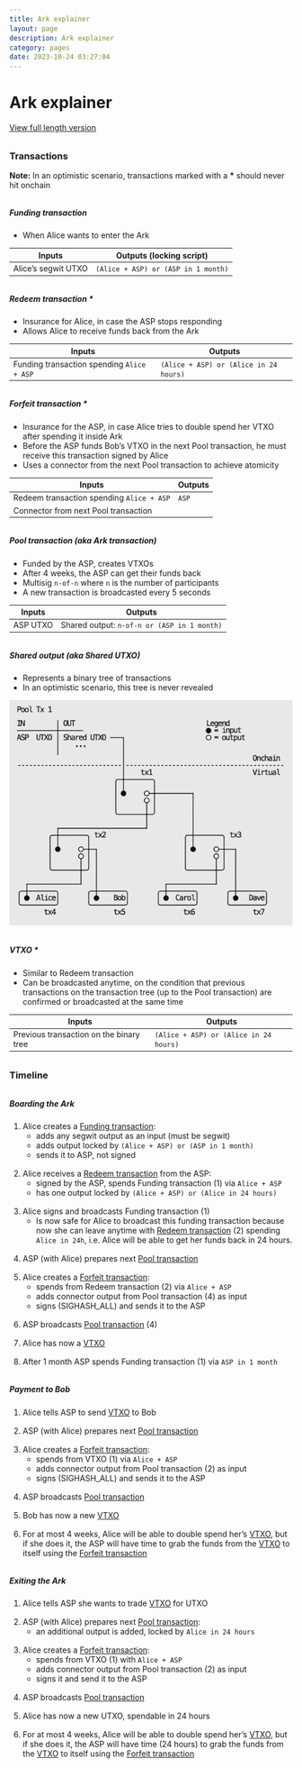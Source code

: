 ```yaml
---
title: Ark explainer
layout: page
description: Ark explainer
category: pages
date: 2023-10-24 03:27:04
---
```


# Ark explainer

[View full length version](./)

### Transactions

**Note:** In an optimistic scenario, transactions marked with a **\*** should never hit onchain

##### Funding transaction

- When Alice wants to enter the Ark

| Inputs              | Outputs (locking script)            |
| ------------------- | ----------------------------------- |
| Alice’s segwit UTXO | `(Alice + ASP) or (ASP in 1 month)` |

##### Redeem transaction \*

- Insurance for Alice, in case the ASP stops responding
- Allows Alice to receive funds back from the Ark

| Inputs                                     | Outputs                                |
| ------------------------------------------ | -------------------------------------- |
| Funding transaction spending `Alice + ASP` | `(Alice + ASP) or (Alice in 24 hours)` |

##### Forfeit transaction \*

- Insurance for the ASP, in case Alice tries to double spend her VTXO after spending it inside Ark
- Before the ASP funds Bob’s VTXO in the next Pool transaction, he must receive this transaction signed by Alice
- Uses a connector from the next Pool transaction to achieve atomicity

| Inputs                                    | Outputs |
| ----------------------------------------- | ------- |
| Redeem transaction spending `Alice + ASP` | `ASP`   |
| Connector from next Pool transaction      |

##### Pool transaction (aka Ark transaction)

- Funded by the ASP, creates VTXOs
- After 4 weeks, the ASP can get their funds back
- Multisig `n-of-n` where `n` is the number of participants
- A new transaction is broadcasted every 5 seconds

| Inputs   | Outputs                                     |
| -------- | ------------------------------------------- |
| ASP UTXO | Shared output: `n-of-n or (ASP in 1 month)` |

##### Shared output (aka Shared UTXO)

- Represents a binary tree of transactions
- In an optimistic scenario, this tree is never revealed

![Shared output](./shared_output.png)

##### VTXO \*

- Similar to Redeem transaction
- Can be broadcasted anytime, on the condition that previous transactions on the transaction tree (up to the Pool transaction) are confirmed or broadcasted at the same time

| Inputs                                  | Outputs                                |
| --------------------------------------- | -------------------------------------- |
| Previous transaction on the binary tree | `(Alice + ASP) or (Alice in 24 hours)` |

### Timeline

##### Boarding the Ark

1. Alice creates a [Funding transaction](#funding-transaction):
   - adds any segwit output as an input (must be segwit)
   - adds output locked by `(Alice + ASP) or (ASP in 1 month)`
   - sends it to ASP, not signed
2. Alice receives a [Redeem transaction](#redeem-transaction-) from the ASP:
   - signed by the ASP, spends Funding transaction (1) via `Alice + ASP`
   - has one output locked by `(Alice + ASP) or (Alice in 24 hours)`
3. Alice signs and broadcasts Funding transaction (1)
   - Is now safe for Alice to broadcast this funding transaction because now she can leave anytime with
     [Redeem transaction](#redeem-transaction-) (2) spending `Alice in 24h`, i.e. Alice will be able to get
     her funds back in 24 hours.
4. ASP (with Alice) prepares next [Pool transaction](#pool-transaction-aka-ark-transaction)
5. Alice creates a [Forfeit transaction](#forfeit-transaction-):
   - spends from Redeem transaction (2) via `Alice + ASP`
   - adds connector output from Pool transaction (4) as input
   - signs (SIGHASH_ALL) and sends it to the ASP
6. ASP broadcasts [Pool transaction](#pool-transaction-aka-ark-transaction) (4)
7. Alice has now a [VTXO](#vtxo)
8. After 1 month ASP spends Funding transaction (1) via `ASP in 1 month`

##### Payment to Bob

1. Alice tells ASP to send [VTXO](#vtxo) to Bob
2. ASP (with Alice) prepares next [Pool transaction](#pool-transaction-aka-ark-transaction)
3. Alice creates a [Forfeit transaction](#forfeit-transaction-):
   - spends from VTXO (1) via `Alice + ASP`
   - adds connector output from Pool transaction (2) as input
   - signs (SIGHASH_ALL) and sends it to the ASP
4. ASP broadcasts [Pool transaction](#pool-transaction-aka-ark-transaction)
5. Bob has now a new [VTXO](#vtxo)
6. For at most 4 weeks, Alice will be able to double spend her’s [VTXO](#vtxo), but if she does it, the ASP will have time to grab the funds from the [VTXO](#vtxo) to itself using the [Forfeit transaction](#forfeit-transaction-)

##### Exiting the Ark

1. Alice tells ASP she wants to trade [VTXO](#vtxo) for UTXO
2. ASP (with Alice) prepares next [Pool transaction](#pool-transaction-aka-ark-transaction):
   - an additional output is added, locked by `Alice in 24 hours`
3. Alice creates a [Forfeit transaction](#forfeit-transaction-):
   - spends from VTXO (1) with `Alice + ASP`
   - adds connector output from Pool transaction (2) as input
   - signs it and send it to the ASP
4. ASP broadcasts [Pool transaction](#pool-transaction-aka-ark-transaction)
5. Alice has now a new UTXO, spendable in 24 hours
6. For at most 4 weeks, Alice will be able to double spend her’s [VTXO](#vtxo), but if she does it, the ASP will have time (24 hours) to grab the funds from the [VTXO](#vtxo) to itself using the [Forfeit transaction](#forfeit-transaction-)

<style>
  ol > li {
   margin: 1rem 0 0 0;
  }
  li > ul {
   margin-top: 0;
  }
  h3 {
   margin: 2rem 0 1rem 0;
  }
  h5 {
   margin-top: 2rem;
  }
</style>
